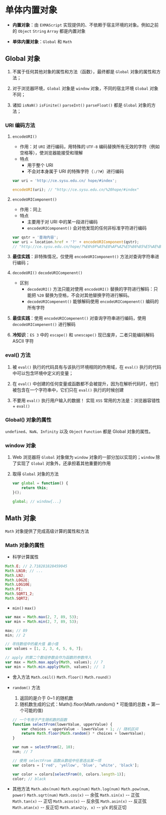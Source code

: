 # 单体内置对象
* **内置对象**：由 `EXMAScript` 实现提供的、不依赖于宿主环境的对象。例如之前的 `Object` `String` `Array` 都是内置对象

* **单体内置对象**：`Global` 和 `Math`

## Global 对象
1. 不属于任何其他对象的属性和方法（函数），最终都是 `Global` 对象的属性和方法；

2. 对于浏览器环境，`Global` 对象是 `window` 对象，不同的宿主环境 `Global` 对象不同；

3. 诸如 `isNaN()` `isFinite()` `parseInt()` `parseFloat()` 都是 `Global` 对象的方法；

### URI 编码方法
1. `encodeURI()`
    * 作用：对 `URI` 进行编码，用特殊的 `UTF-8` 编码替换所有无效的字符（例如空格等），使浏览器能接受和理解
    * 特点
        * 用于整个 URI
        * 不会对本身属于 URI 的特殊字符（`:/?#`）进行编码

    ```javascript
    var uri = 'http://ce.sysu.edu.cn/ hope/#index';

    encodeURI(uri); // "http://ce.sysu.edu.cn/%20hope/#index"
    ```

2. `encodeURIComponent()`
    * 作用：同上
    * 特点
        * 主要用于对 URI 中的某一段进行编码
        * `encodeURIComponent()` 会对他发现的任何非标准字符进行编码

    ```javascript
    var qstr = '查询内容';
    var uri = location.href + '?' + encodeURIComponent(qstr);
    // "http://ce.sysu.edu.cn/hope/?%E6%9F%A5%E8%AF%A2%E5%86%85%E5%AE%B9"
    ```

3. **最佳实践**：非特殊情况，仅使用 `encodeURIComponent()` 方法对查询字符串进行编码；

4. `decodeURI()` `decodeURICompenent()`
    * 区别
        * `decodeURI()` 方法只能对使用 `encodeURI()` 替换的字符进行解码：只能把 `%20` 替换为空格，不会对其他替换字符进行解码。
        * `decodeURICompenent()` 能够解码使用 `encodeURICompenent()` 编码的所有字符

5. **最佳实践**：使用 `encodeURICompenent()` 对查询字符串进行编码，使用 `decodeURICompenent()` 进行解码

6. **冷知识**：`ES 3` 中的 `escape()` 和 `unescape()` 现已废弃，二者只能编码解码 ASCII 字符

### eval() 方法
1. 被 `eval()` 执行的代码具有与该执行环境相同的作用域，在 `eval()` 执行的代码中可以包含环境中定义的变量；

2. 在 `eval()` 中创建的任何变量或函数都不会被提升，因为在解析代码时，他们被包含在一个字符串中，它们只在 `eval()` 执行的时候创建

3. 不要用 `eval()` 执行用户输入的数据！
    实现 `XSS` 常用的方法是：浏览器容错性 + `eval()`

### Global() 对象的属性
`undefined`、`NaN`、`Infinity` 以及 `Object` `Function` 都是 Global 对象的属性。

### window 对象
1. Web 浏览器将 `Global` 对象做为 `window` 对象的一部分加以实现的；`window` 除了实现了 `Global` 对象外，还承担着其他重要的作用

2. 取得 `Global` 对象的方法
    ```javascript
    var global = function() {
        return this;
    }();

    global; // window{...}
    ```

## Math 对象
`Math` 对象提供了完成高级计算的属性和方法

### Math 对象的属性
* 科学计算属性

```javascript
Math.E; // 2.718281828459045
Math.LN10; // ...
Math.LN2;
Math.LOG2E;
Math.LOG10E;
Math.PI;
Math.SQRT1_2;
Math.SQRT2;
```
* `min()` `max()`

```javascript
var max = Math.max(2, 7, 89, 53);
var min = Math.min(2, 7, 89, 53);

max; // 89
min; // 2
```
```javascript
// 寻找数组中的最大值 最小值
var values = [1, 2, 3, 4, 5, 6, 7];

// apply 的第二个数组参数会作为函数的参数传入
var max = Math.max.apply(Math, values); // 7
var min = Math.min.apply(Math, values); //  1
```
* 舍入方法
    `Math.ceil()` `Math.floor()` `Math.round()`

* `random()` 方法
    1. 返回的是介于 0~1 的随机数
    2. 随机数生成的公式：Math().floor(Math.random() * 可能值的总数 + 第一个可能的值)

    ```javascript
    // 一个专用于产生随机数的函数
    function selectFrom(lowerValue, upperValue) {
        var choices = upperValue - lowerValue + 1; // 随机区间
        return Math.floor(Math.random() * choices + lowerValue);
    }

    var num = selectFrom(2, 10);
    num; // 7

    // 使用 selectFrom 函数从数组中任意选出某一项
    var colors = ['red', 'yellow', 'blue', 'white', 'black'];

    var color = colors[selectFrom(0, colors.length-1)];
    color; // black
    ```

* 其他方法
`Math.abs(num)`
`Math.exp(num)`
`Math.log(num)`
`Math.pow(num, power)`
`Math.sqrt(num)`
`Math.cos(x)` -- 余弦
`Math.sin(x)` -- 正弦
`Math.tan(x)` -- 正切
`Math.acos(x)` -- 反余弦
`Math.asin(x)` -- 反正弦
`Math.atan(x)` -- 反正切
`Math.atan2(y, x)` -- y/x 的反正切
